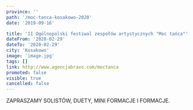 ```yaml
---
province: ''
path: '/moc-tanca-kosakowo-2020'
date: '2019-09-16'

title: 'II Ogólnopolski festiwal zespołów artystycznych "Moc tańca"'
dateFrom: '2020-02-29'
dateTo: '2020-02-29'
city: 'Kosakowo'
image: 'image.jpg'
tags: []
link: http://www.agencjabravo.com/moctanca
promoted: false
visible: true
cancelled: false
---
```

ZAPRASZAMY SOLISTÓW, DUETY, MINI FORMACJE I FORMACJE.


